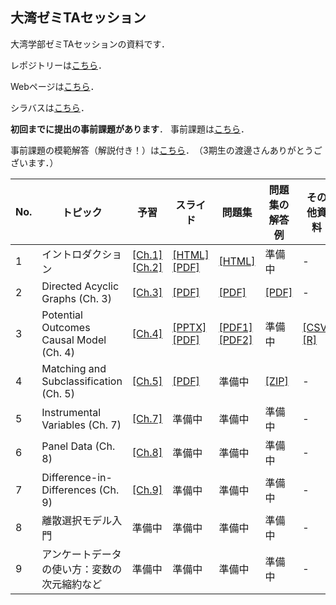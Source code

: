 ## 大湾ゼミTAセッション

大湾学部ゼミTAセッションの資料です．

レポジトリーは[こちら](https://github.com/ritsu1997/owanseminar)．

Webページは[こちら](https://ritsu1997.github.io/owanseminar/)．

シラバスは[こちら](00-syllabus_2022spring/01-syllabus_2022spring.md)．

**初回までに提出の事前課題があります**．
事前課題は[こちら](99-asignments/00-problemset_0.pdf)．

事前課題の模範解答（解説付き！）は[こちら](99-asignments/00-problemset_0_solutions.pdf)．　（3期生の渡邊さんありがとうございます．）

| No. | トピック                                     | 予習                                                                                                                               | スライド                                                                                 | 問題集                                                                                            | 問題集の解答例                                                           | その他資料                                                                      | 
| --- | -------------------------------------------- | ---------------------------------------------------------------------------------------------------------------------------------- | ---------------------------------------------------------------------------------------- | ------------------------------------------------------------------------------------------------- | ------------------------------------------------------------------------ | ------------------------------------------------------------------------------- | 
| 1   | イントロダクション                           | [[Ch.1]](https://mixtape.scunning.com/introduction.html)<br>[[Ch.2]](https://mixtape.scunning.com/probability-and-regression.html) | [[HTML]](01-introduction/Introduction.html)<br>[[PDF]](01-introduction/Introduction.pdf) | [[HTML]](99-asignments/01-problemset1.html)                                                       | 準備中                                                                   | -                                                                               | 
| 2   | Directed Acyclic Graphs (Ch. 3)              | [[Ch.3]](https://mixtape.scunning.com/dag.html)                                                                                    | [[PDF]](02-dag/01-Owanseminar_under_Sasaki_Ishii.pdf)                                    | [[PDF]](99-asignments/02-Owanseminar_under_SasakiIshii_PS.pdf)                                    | [[PDF]](99-asignments/02-Owanseminarunder_Sasaki_Ishii_PS_solutions.pdf) | -                                                                               | 
| 3   | Potential Outcomes Causal Model (Ch. 4)      | [[Ch.4]](https://mixtape.scunning.com/potential-outcomes.html)                                                                     | [[PPTX]](03-pocm/01-pocm_slides.pptx)<br>[[PDF]](03-pocm/01-pocm_slides.pdf)             | [[PDF1]](99-asignments/03-pocm_problemset.pdf)<br>[[PDF2]](99-asignments/03-problemset_bonus.pdf) | 準備中                                                                   | [[CSV]](03-pocm/02-sampling_variation.csv)<br>[[R]](03-pocm/03-randomization.R) | 
| 4   | Matching and Subclassification (Ch. 5)       | [[Ch.5]](https://mixtape.scunning.com/matching-and-subclassification.html)                                                         | [[PDF]](04-matching_subclassification/01-matching_subclassification_slides.pdf)                                                                                   | 準備中                                                                                          | [[ZIP]](04-matching_subclassification/02-thesis_template.zip)                                                                   | -                                                                               | 
| 5   | Instrumental Variables (Ch. 7)               | [[Ch.7]](https://mixtape.scunning.com/instrumental-variables.html)                                                                 | 準備中                                                                                   | 準備中                                                                                            | 準備中                                                                   | -                                                                               | 
| 6   | Panel Data (Ch. 8)                           | [[Ch.8]](https://mixtape.scunning.com/panel-data.html)                                                                             | 準備中                                                                                   | 準備中                                                                                            | 準備中                                                                   | -                                                                               | 
| 7   | Difference-in-Differences (Ch. 9)            | [[Ch.9]](https://mixtape.scunning.com/panel-data.html)                                                                             | 準備中                                                                                   | 準備中                                                                                            | 準備中                                                                   | -                                                                               | 
| 8   | 離散選択モデル入門                           | 準備中                                                                                                                             | 準備中                                                                                   | 準備中                                                                                            | 準備中                                                                   | -                                                                               | 
| 9   | アンケートデータの使い方：変数の次元縮約など | 準備中                                                                                                                             | 準備中                                                                                   | 準備中                                                                                            | 準備中                                                                   | -                                                                               | 
